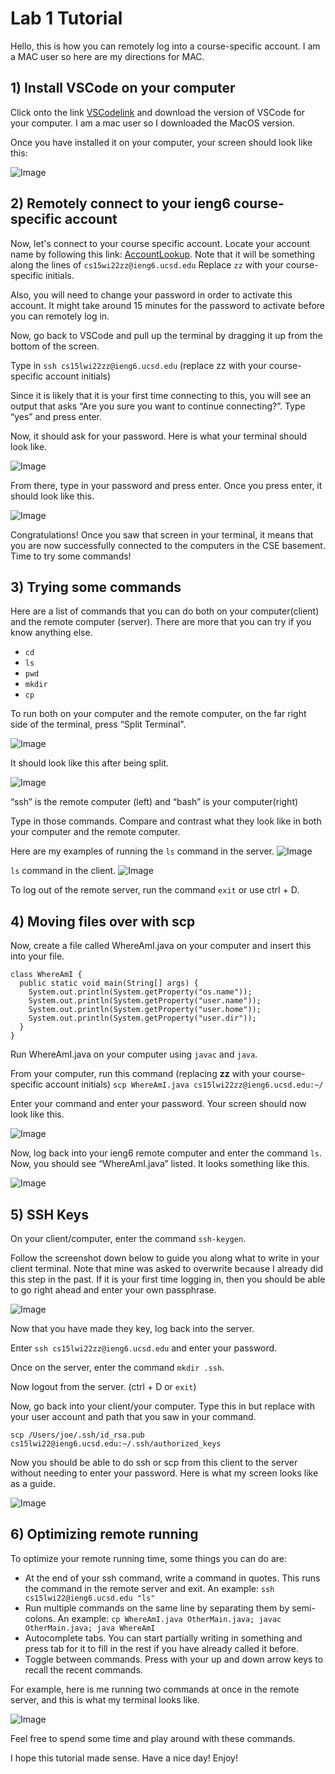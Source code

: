 # Lab 1 Tutorial
Hello, this is how you can remotely log into a course-specific account. I am a MAC user so here are my directions for MAC. 

## 1) Install VSCode on your computer
Click onto the link [VSCodelink](https://code.visualstudio.com/Download) and download the version of VSCode for your computer. I am a mac user so I downloaded the MacOS version.

Once you have installed it on your computer, your screen should look like this:

![Image](Lab1/pic1.jpeg)


## 2) Remotely connect to your ieng6 course-specific account
Now, let's connect to your course specific account. Locate your account name by following this link: [AccountLookup](https://sdacs.ucsd.edu/~icc/index.php). Note that it will be something along the lines of `cs15wi22zz@ieng6.ucsd.edu` Replace `zz` with your course-specific initials. 

Also, you will need to change your password in order to activate this account. It might take around 15 minutes for the password to activate before you can remotely log in.

Now, go back to VSCode and pull up the terminal by dragging it up from the bottom of the screen. 

Type in `ssh cs15lwi22zz@ieng6.ucsd.edu` (replace zz with your course-specific account initials)

Since it is likely that it is your first time connecting to this, you will see an output that asks “Are you sure you want to continue connecting?”. Type “yes” and press enter. 

Now, it should ask for your password. Here is what your terminal should look like.

![Image](Lab1/pic2.1.jpeg)

From there, type in your password and press enter. Once you press enter, it should look like this.

![Image](Lab1/pic2.2.jpeg)


Congratulations! Once you saw that screen in your terminal, it means that you are now successfully connected to the computers in the CSE basement. Time to try some commands!

## 3) Trying some commands
Here are a list of commands that you can do both on your computer(client) and the remote computer (server). There are more that you can try if you know anything else. 
* `cd`
* `ls`
* `pwd`
* `mkdir`
* `cp`

To run both on your computer and the remote computer, on the far right side of the terminal, press “Split Terminal".

![Image](Lab1/pic3.1.jpeg)

It should look like this after being split. 

![Image](Lab1/pic3.2.jpeg)

“ssh” is the remote computer (left) and “bash” is your computer(right)

Type in those commands. Compare and contrast what they look like in both your computer and the remote computer. 

Here are my examples of running the `ls` command in the server. 
![Image](Lab1/pic3.3.jpeg)

`ls` command in the client.
![Image](Lab1/pic3.4.jpeg)

To log out of the remote server, run the command `exit` or use ctrl + D.

## 4) Moving files over with scp
Now, create a file called WhereAmI.java on your computer and insert this into your file. 
```
class WhereAmI {
  public static void main(String[] args) {
    System.out.println(System.getProperty("os.name"));
    System.out.println(System.getProperty("user.name"));
    System.out.println(System.getProperty("user.home"));
    System.out.println(System.getProperty("user.dir"));
  }
}
```

Run WhereAmI.java on your computer using `javac` and `java`. 

From your computer, run this command (replacing **zz** with your course-specific account initials)
 `scp WhereAmI.java cs15lwi22zz@ieng6.ucsd.edu:~/`

 Enter your command and enter your password. Your screen should now look like this.
 
![Image](Lab1/pic4.1.jpeg)

Now, log back into your ieng6 remote computer and enter the command `ls`. Now, you should see “WhereAmI.java” listed. It looks something like this. 

![Image](Lab1/pic4.2.jpeg)

## 5) SSH Keys
On your client/computer, enter the command `ssh-keygen`. 

Follow the screenshot down below to guide you along what to write in your client terminal. Note that mine was asked to overwrite because I already did this step in the past. If it is your first time logging in, then you should be able to go right ahead and enter your own passphrase. 

![Image](Lab1/pic5.1.jpeg)

Now that you have made they key, log back into the server. 

Enter `ssh cs15lwi22zz@ieng6.ucsd.edu` and enter your password.

Once on the server, enter the command `mkdir .ssh`.


Now logout from the server. (ctrl + D or `exit`)

Now, go back into your client/your computer. Type this in but replace with your user account and path that you saw in your command. 

`scp /Users/joe/.ssh/id_rsa.pub cs15lwi22@ieng6.ucsd.edu:~/.ssh/authorized_keys`

Now you should be able to do ssh or scp from this client to the server without needing to enter your password. Here is what my screen looks like as a guide.

![Image](Lab1/pic5.2.jpeg)

## 6) Optimizing remote running
To optimize your remote running time, some things you can do are:

* At the end of your ssh command, write a command in quotes. This runs the command in the remote server and exit. An example: `ssh cs15lwi22@ieng6.ucsd.edu "ls"`
* Run multiple commands on the same line by separating them by semi-colons. An example: `cp WhereAmI.java OtherMain.java; javac OtherMain.java; java WhereAmI`
* Autocomplete tabs. You can start partially writing in something and press tab for it to fill in the rest if you have already called it before. 
* Toggle between commands. Press with your up and down arrow keys to recall the recent commands. 

For example, here is me running two commands at once in the remote server, and this is what my terminal looks like. 

![Image](Lab1/pic6.jpeg)

Feel free to spend some time and play around with these commands. 

I hope this tutorial made sense. Have a nice day! Enjoy!